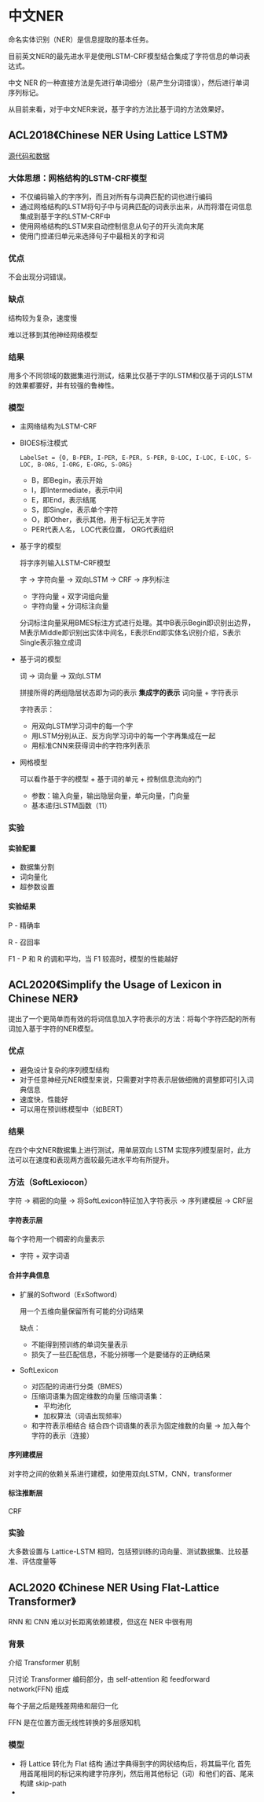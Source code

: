 # 中文NER
命名实体识别（NER）是信息提取的基本任务。

目前英文NER的最先进水平是使用LSTM-CRF模型结合集成了字符信息的单词表达式。

中文 NER 的一种直接方法是先进行单词细分（易产生分词错误），然后进行单词序列标记。

从目前来看，对于中文NER来说，基于字的方法比基于词的方法效果好。

## ACL2018《Chinese NER Using Lattice LSTM》
[源代码和数据](https://github.com/jiesutd/LatticeLSTM)

### 大体思想：网格结构的LSTM-CRF模型
+ 不仅编码输入的字序列，而且对所有与词典匹配的词也进行编码
+ 通过网格结构的LSTM将句子中与词典匹配的词表示出来，从而将潜在词信息集成到基于字的LSTM-CRF中
+ 使用网格结构的LSTM来自动控制信息从句子的开头流向末尾
+ 使用门控递归单元来选择句子中最相关的字和词

### 优点
不会出现分词错误。

### 缺点
结构较为复杂，速度慢

难以迁移到其他神经网络模型

### 结果
用多个不同领域的数据集进行测试，结果比仅基于字的LSTM和仅基于词的LSTM的效果都要好，并有较强的鲁棒性。

### 模型
+ 主网络结构为LSTM-CRF
+ BIOES标注模式
  
  `LabelSet = {O, B-PER, I-PER, E-PER, S-PER, B-LOC, I-LOC, E-LOC, S-LOC, B-ORG, I-ORG, E-ORG, S-ORG}`
  + B，即Begin，表示开始
  + I，即Intermediate，表示中间
  + E，即End，表示结尾
  + S，即Single，表示单个字符
  + O，即Other，表示其他，用于标记无关字符
  + PER代表人名， LOC代表位置， ORG代表组织
+ 基于字的模型
  
  将字序列输入LSTM-CRF模型

  字 -> 字符向量 -> 双向LSTM -> CRF -> 序列标注
  + 字符向量 + 双字词组向量
  + 字符向量 + 分词标注向量
  
  分词标注向量采用BMES标注方式进行处理。其中B表示Begin即识别出边界，M表示Middle即识别出实体中间名，E表示End即实体名识别介绍，S表示Single表示独立成词
+ 基于词的模型
  
  词 -> 词向量 -> 双向LSTM

  拼接所得的两组隐层状态即为词的表示
  **集成字的表示**
  词向量 + 字符表示

  字符表示：

  + 用双向LSTM学习词中的每一个字
  + 用LSTM分别从正、反方向学习词中的每一个字再集成在一起
  + 用标准CNN来获得词中的字符序列表示
+ 网格模型
  
  可以看作基于字的模型 + 基于词的单元 + 控制信息流向的门

  + 参数：输入向量，输出隐层向量，单元向量，门向量
  + 基本递归LSTM函数（11）

### 实验
#### 实验配置
+ 数据集分割
+ 词向量化
+ 超参数设置
#### 实验结果
P - 精确率

R - 召回率

F1 - P 和 R 的调和平均，当 F1 较高时，模型的性能越好

## ACL2020《Simplify the Usage of Lexicon in Chinese NER》
 提出了一个更简单而有效的将词信息加入字符表示的方法：将每个字符匹配的所有词加入基于字符的NER模型。
 ### 优点
 + 避免设计复杂的序列模型结构
 + 对于任意神经元NER模型来说，只需要对字符表示层做细微的调整即可引入词典信息
 + 速度快，性能好
 + 可以用在预训练模型中（如BERT）
### 结果
在四个中文NER数据集上进行测试，用单层双向 LSTM 实现序列模型层时，此方法可以在速度和表现两方面较最先进水平均有所提升。
### 方法（SoftLexiocon）
字符 -> 稠密的向量 -> 将SoftLexicon特征加入字符表示 -> 序列建模层 -> CRF层

#### 字符表示层
每个字符用一个稠密的向量表示

+ 字符 + 双字词语

#### 合并字典信息
+ 扩展的Softword（ExSoftword）
  
  用一个五维向量保留所有可能的分词结果

  缺点：
  + 不能得到预训练的单词矢量表示
  + 损失了一些匹配信息，不能分辨哪一个是要储存的正确结果
+ SoftLexicon
  + 对匹配的词进行分类（BMES）
  + 压缩词语集为固定维数的向量
    压缩词语集：
    + 平均池化
    + 加权算法（词语出现频率）
  + 和字符表示相结合
    结合四个词语集的表示为固定维数的向量 -> 加入每个字符的表示（连接）

#### 序列建模层
对字符之间的依赖关系进行建模，如使用双向LSTM，CNN，transformer

#### 标注推断层
CRF

### 实验
大多数设置与 Lattice-LSTM 相同，包括预训练的词向量、测试数据集、比较基准、评估度量等


## ACL2020 《Chinese NER Using Flat-Lattice Transformer》
RNN 和 CNN 难以对长距离依赖建模，但这在 NER 中很有用

### 背景
介绍 Transformer 机制

只讨论 Transformer 编码部分，由 self-attention 和 feedforward network(FFN) 组成

每个子层之后是残差网络和层归一化

FFN 是在位置方面无线性转换的多层感知机

### 模型
+ 将 Lattice 转化为 Flat 结构
  通过字典得到字的网状结构后，将其扁平化
  首先用首尾相同的标记来构建字符序列，然后用其他标记（词）和他们的首、尾来构建 skip-path 
+ 